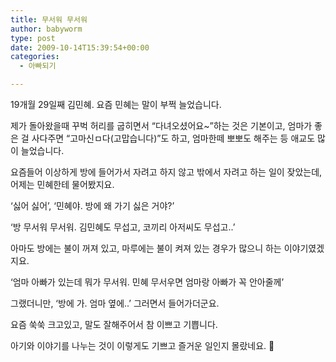 ```yaml
---
title: 무서워 무서워
author: babyworm
type: post
date: 2009-10-14T15:39:54+00:00
categories:
  - 아빠되기

---
```

19개월 29일째 김민혜.
요즘 민혜는 말이 부쩍 늘었습니다.&nbsp;

제가 돌아왔을때 꾸벅 허리를 굽히면서 &#8220;다녀오셨어요~&#8221;하는 것은 기본이고, 엄마가 좋은 걸 사다주면 &#8220;고마신ㅁ다(고맙습니다)&#8221;도 하고, 엄마한떼 뽀뽀도 해주는 등 애교도 많이 늘었습니다.&nbsp;

요즘들어 이상하게 방에 들어가서 자려고 하지 않고 밖에서 자려고 하는 일이 잦았는데, 어제는 민혜한테 물어봤지요.

&#8216;싫어 싫어&#8217;,&nbsp;&#8216;민혜야. 방에 왜 가기 싫은 거야?&#8217;

&#8216;방 무서워 무서워. 김민혜도 무섭고, 코끼리 아저씨도 무섭고..&#8217;

아마도 방에는 불이 꺼져 있고, 마루에는 불이 켜져 있는 경우가 많으니 하는 이야기였겠지요.

&#8216;엄마 아빠가 있는데 뭐가 무서워. 민혜 무서우면 엄마랑 아빠가 꼭 안아줄께&#8217;&nbsp;

그랬더니만, &#8216;방에 가. 엄마 옆에..&#8217; 그러면서 들어가더군요.&nbsp;

요즘 쑥쑥 크고있고, 말도 잘해주어서 참 이쁘고 기쁩니다.&nbsp;

아기와 이야기를 나누는 것이 이렇게도 기쁘고 즐거운 일인지 몰랐네요. 🙂
